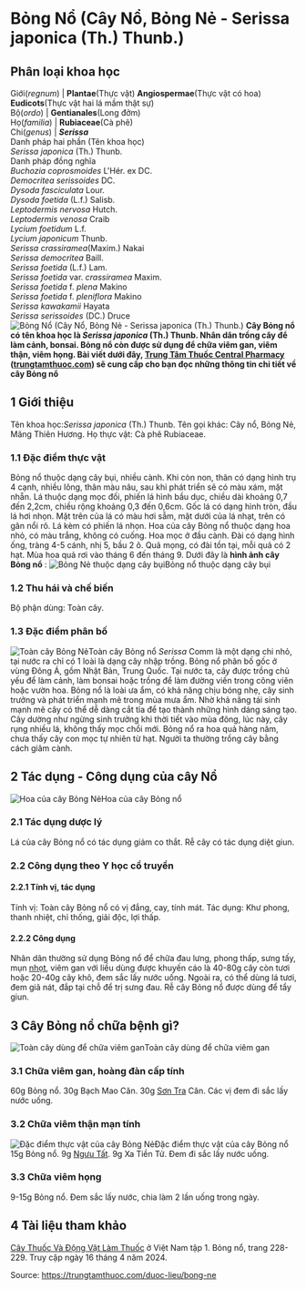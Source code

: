 # Bỏng Nổ (Cây Nổ, Bỏng Nẻ - Serissa japonica (Th.) Thunb.)

Phân loại khoa học  
---  
Giới(_regnum_) |  **Plantae**(Thực vật) **Angiospermae**(Thực vật có hoa) **Eudicots**(Thực vật hai lá mầm thật sự)  
Bộ(_ordo_) | **Gentianales**(Long đởm)  
Họ(_familia_) | **Rubiaceae**(Cà phê)  
Chi(_genus_) | **_Serissa_**  
Danh pháp hai phần (Tên khoa học)  
_Serissa japonica_ (Th.) Thunb.  
Danh pháp đồng nghĩa  
_Buchozia coprosmoides_ L'Hér. ex DC.  
_Democritea serissoides_ DC.  
_Dysoda fasciculata_ Lour.  
_Dysoda foetida_ (L.f.) Salisb.  
_Leptodermis nervosa_ Hutch.  
_Leptodermis venosa_ Craib  
_Lycium foetidum_ L.f.  
_Lycium japonicum_ Thunb.  
_Serissa crassiramea_(Maxim.) Nakai  
_Serissa democritea_ Baill.  
_Serissa foetida_ (L.f.) Lam.  
_Serissa foetida_ var. _crassiramea_ Maxim.  
_Serissa foetida_ f. _plena_ Makino  
_Serissa foetida_ f. _pleniflora_ Makino  
_Serissa kawakamii_ Hayata  
_Serissa serissoides_ (DC.) Druce  
![Bỏng Nổ \(Cây Nổ, Bỏng Nẻ - Serissa japonica \(Th.\) Thunb.\) ](https://trungtamthuoc.com/images/others/cay-bong-ne-1120.jpg)
**Cây Bỏng nổ có tên khoa học là _Serissa japonica_ (Th.) Thunb. Nhân dân trồng cây để làm cảnh, bonsai. Bỏng nổ còn được sử dụng để chữa viêm gan, viêm thận, viêm họng. Bài viết dưới đây, [Trung Tâm Thuốc Central Pharmacy](https://trungtamthuoc.com/ "Trung Tâm Thuốc Central Pharmacy") ([trungtamthuoc.com](https://trungtamthuoc.com/ "trungtamthuoc.com")) sẽ cung cấp cho bạn đọc những thông tin chi tiết về cây Bỏng nổ**
##  1 Giới thiệu
Tên khoa học:_Serissa japonica_ (Th.) Thunb.
Tên gọi khác: Cây nổ, Bỏng Nẻ, Mãng Thiên Hương.
Họ thực vật: Cà phê Rubiaceae.
### 1.1 Đặc điểm thực vật
Bỏng nổ thuộc dạng cây bụi, nhiều cành. Khi còn non, thân có dạng hình trụ 4 cạnh, nhiều lông, thân màu nâu, sau khi phát triển sẽ có màu xám, mặt nhẵn.
Lá thuộc dạng mọc đối, phiến lá hình bầu dục, chiều dài khoảng 0,7 đến 2,2cm, chiều rộng khoảng 0,3 đến 0,6cm. Gốc lá có dạng hình tròn, đầu lá hơi nhọn. Mặt trên của lá có màu hơi sẫm, mặt dưới của lá nhạt, trên có gân nổi rõ. Lá kèm có phiến lá nhọn.
Hoa của cây Bỏng nổ thuộc dạng hoa nhỏ, có màu trắng, không có cuống. Hoa mọc ở đầu cành.
Đài có dạng hình ống, tràng 4-5 cánh, nhị 5, bầu 2 ô.
Quả mọng, có đài tồn tại, mỗi quả có 2 hạt.
Mùa hoa quả rơi vào tháng 6 đến tháng 9.
Dưới đây là **hình ảnh cây Bỏng nổ** :
![Bỏng Nẻ thuộc dạng cây bụi](https://trungtamthuoc.com/images/item/cay-bong-ne-1.jpg)Bỏng nổ thuộc dạng cây bụi
### 1.2 Thu hái và chế biến
Bộ phận dùng: Toàn cây.
### 1.3 Đặc điểm phân bố
![Toàn cây Bỏng Nẻ](https://trungtamthuoc.com/images/item/cay-bong-ne-2.jpg)Toàn cây Bỏng nổ
 _Serissa_ Comm là một dạng chi nhỏ, tại nước ra chỉ có 1 loài là dạng cây nhập trồng.
Bỏng nổ phân bố gốc ở vùng Đông Á, gồm Nhật Bản, Trung Quốc. Tại nước ta, cây được trồng chủ yếu để làm cảnh, làm bonsai hoặc trồng để làm đường viền trong công viên hoặc vườn hoa.
Bỏng nổ là loài ưa ẩm, có khả năng chịu bóng nhẹ, cây sinh trưởng và phát triển mạnh mẽ trong mùa mưa ẩm. Nhờ khả năng tái sinh mạnh mẽ cây có thể dễ dàng cắt tỉa để tạo thành những hình dáng sáng tạo.
Cây dường như ngừng sinh trưởng khi thời tiết vào mùa đông, lúc này, cây rụng nhiều lá, không thấy mọc chồi mới.
Bỏng nổ ra hoa quả hàng năm, chưa thấy cây con mọc tự nhiên từ hạt. Người ta thường trồng cây bằng cách giâm cành.
##  2 Tác dụng - Công dụng của cây Nổ
![Hoa của cây Bỏng Nẻ](https://trungtamthuoc.com/images/item/cay-bong-ne-3.jpg)Hoa của cây Bỏng nổ
### 2.1 Tác dụng dược lý
Lá của cây Bỏng nổ có tác dụng giảm co thắt.
Rễ cây có tác dụng diệt giun.
### 2.2 Công dụng theo Y học cổ truyền
#### 2.2.1 Tính vị, tác dụng
Tính vị: Toàn cây Bỏng nổ có vị đắng, cay, tính mát.
Tác dụng: Khư phong, thanh nhiệt, chỉ thống, giải độc, lợi thấp.
#### 2.2.2 Công dụng
Nhân dân thường sử dụng Bỏng nổ để chữa đau lưng, phong thấp, sưng tấy, mụn [nhọt](https://trungtamthuoc.com/bai-viet/nhot "nhọt"), viêm gan với liều dùng được khuyến cáo là 40-80g cây còn tươi hoặc 20-40g cây khô, đem sắc lấy nước uống.
Ngoài ra, có thể dùng lá tươi, đem giã nát, đắp tại chỗ để trị sưng đau.
Rễ cây Bỏng nổ được dùng để tẩy giun.
##  3 Cây Bỏng nổ chữa bệnh gì?
![Toàn cây dùng để chữa viêm gan](https://trungtamthuoc.com/images/item/cay-bong-ne-4.jpg)Toàn cây dùng để chữa viêm gan
### 3.1 Chữa viêm gan, hoàng đàn cấp tính
60g Bỏng nổ.
30g Bạch Mao Căn.
30g [Sơn Tra](https://trungtamthuoc.com/hoat-chat/son-tra "Sơn Tra") Căn.
Các vị đem đi sắc lấy nước uống.
### 3.2 Chữa viêm thận mạn tính
![Đặc điểm thực vật của cây Bỏng Nẻ](https://trungtamthuoc.com/images/item/cay-bong-ne-0.jpg)Đặc điểm thực vật của cây Bỏng nổ
15g Bỏng nổ.
9g [Ngưu Tất](https://trungtamthuoc.com/hoat-chat/nguu-tat "Ngưu Tất").
9g Xa Tiền Tử.
Đem đi sắc lấy nước uống.
### 3.3 Chữa viêm họng
9-15g Bỏng nổ.
Đem sắc lấy nước, chia làm 2 lần uống trong ngày.
##  4 Tài liệu tham khảo
[Cây Thuốc Và Động Vật Làm Thuốc](https://trungtamthuoc.com/bai-viet/doc-online-va-tai-mien-phi-pdf-sach-cay-thuoc-va-dong-vat-lam-thuoc-o-viet-nam "Cây Thuốc Và Động Vật Làm Thuốc") ở Việt Nam tập 1. Bỏng nổ, trang 228-229. Truy cập ngày 16 tháng 4 năm 2024.


Source: https://trungtamthuoc.com/duoc-lieu/bong-ne